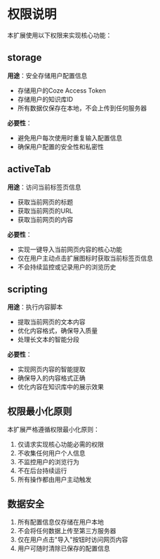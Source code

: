 # 权限说明

本扩展使用以下权限来实现核心功能：

## storage
**用途**：安全存储用户配置信息
- 存储用户的Coze Access Token
- 存储用户的知识库ID
- 所有数据仅保存在本地，不会上传到任何服务器

**必要性**：
- 避免用户每次使用时重复输入配置信息
- 确保用户配置的安全性和私密性

## activeTab
**用途**：访问当前标签页信息
- 获取当前网页的标题
- 获取当前网页的URL
- 获取当前网页的内容

**必要性**：
- 实现一键导入当前网页内容的核心功能
- 仅在用户主动点击扩展图标时获取当前标签页信息
- 不会持续监控或记录用户的浏览历史

## scripting
**用途**：执行内容脚本
- 提取当前网页的文本内容
- 优化内容格式，确保导入质量
- 处理长文本的智能分段

**必要性**：
- 实现网页内容的智能提取
- 确保导入的内容格式正确
- 优化内容在知识库中的展示效果

## 权限最小化原则
本扩展严格遵循权限最小化原则：
1. 仅请求实现核心功能必需的权限
2. 不收集任何用户个人信息
3. 不监控用户的浏览行为
4. 不在后台持续运行
5. 所有操作都由用户主动触发

## 数据安全
1. 所有配置信息仅存储在用户本地
2. 不会将任何数据上传至第三方服务器
3. 仅在用户点击"导入"按钮时访问网页内容
4. 用户可随时清除已保存的配置信息 